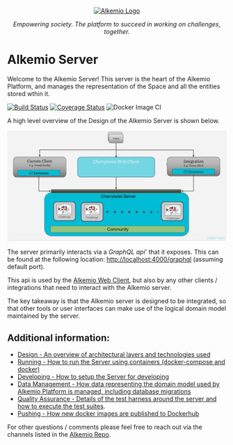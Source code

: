 <p align="center">
  <a href="https://alkemio.org/" target="blank"><img src="https://alkemio.org/uploads/logos/alkemio-logo.svg" width="400" alt="Alkemio Logo" /></a>
</p>
<p align="center"><i>Empowering society. The platform to succeed in working on challenges, together.</i></p>

# Alkemio Server

Welcome to the Alkemio Server! This server is the heart of the Alkemio Platform, and manages the representation of the Space and all the entities stored wthin it.

[![Build Status](https://api.travis-ci.com/alkem-io/server.svg?branch=develop)](https://travis-ci.com/github/alkem-io/server)
[![Coverage Status](https://coveralls.io/repos/github/alkem-io/server/badge.svg?branch=develop)](https://coveralls.io/github/alkem-io/server?branch=develop)
![Docker Image CI](https://github.com/alkem-io/Server/workflows/Docker%20Image%20CI/badge.svg?branch=develop)

A high level overview of the Design of the Alkemio Server is shown below.

<p >
<img src="docs/images/alkemio-server-design.png" alt="Component Diagram" width="600" />
</p>

The server primarily interacts via a _*GraphQL api*_' that it exposes. This can be found at the following location: <http://localhost:4000/graphql> (assuming default port).

This api is used by the [Alkemio Web Client](http://github.com/alkem-io/client-web), but also by any other clients / integrations that need to interact with the Alkemio server.

The key takeaway is that the Alkemio server is designed to be integrated, so that other tools or user interfaces can make use of the logical domain model maintained by the server.

## **Additional information**:

- [Design - An overview of architectural layers and technologies used](docs/Design.md)
- [Running - How to run the Server using containers (docker-compose and docker)](docs/Running.md)
- [Developing - How to setup the Server for developing](docs/Developing.md)
- [Data Management - How data representing the domain model used by Alkemio Platform is managed, including database migrations](docs/DataManagement.md)
- [Quality Assurance - Details of the test harness around the server and how to execute the test suites](docs/QA.md).
- [Pushing - How new docker images are published to Dockerhub](docs/Publishing.md)

For other questions / comments please feel free to reach out via the channels listed in the [Alkemio Repo](http://github.com/alkem-io/alkemio).
